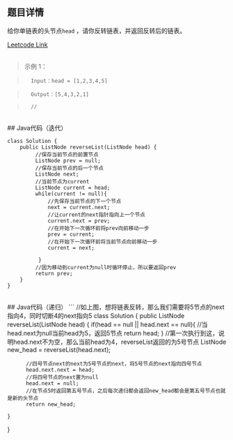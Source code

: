 <!--
 * @Author: Li yli2935@uwo.ca
 * @Date: 2023-06-23 14:05:40
 * @LastEditors: Li yli2935@uwo.ca
 * @LastEditTime: 2023-06-25 15:45:41
 * @FilePath: /practie/practice/src/modules/pages/LinkedList/Markdown/ReverseLinkedList.md
 * @Description: 这是默认设置,请设置`customMade`, 打开koroFileHeader查看配置 进行设置: https://github.com/OBKoro1/koro1FileHeader/wiki/%E9%85%8D%E7%BD%AE
-->
## 题目详情
给你单链表的头节点`head` ，请你反转链表，并返回反转后的链表。

<a href="https://leetcode.com/problems/reverse-linked-list/" target="_blank">Leetcode Link</a>
<br/>
<br/>
> 示例 1：

>       Input：head = [1,2,3,4,5]

>       Output：[5,4,3,2,1]

>       // 

<br/>
## Java代码（迭代）

```
class Solution {
    public ListNode reverseList(ListNode head) {
         //保存当前节点的前置节点
         ListNode prev = null;
         //保存当前节点的后一个节点
         ListNode next;
         //当前节点为current
         ListNode current = head;
         while(current != null){
             //先保存当前节点的下一个节点
             next = current.next;
             //让current的next指针指向上一个节点
             current.next = prev;
             //在开始下一次循环前将prev向前移动一步
             prev = current;
             //在开始下一次循环前将当前节点向前移动一步
             current = next;

          }
         //因为移动到current为null时循环停止，所以要返回prev
         return prev;
    }
}
```
<br/>
## Java代码（递归）
```
//如上图，想将链表反转，那么我们需要将5节点的next指向4，同时切断4的next指向5
class Solution {
    public ListNode reverseList(ListNode head) {
          if(head == null || head.next == null){
               //当head.next为null当前head为5，返回5节点
               return head;
          }
          //第一次执行到这，说明head.next不为空，那么当前head为4，reverseList返回的为5号节点
          ListNode new_head = reverseList(head.next);

          //四号节点next的next为5号节点的next，将5号节点的next指向四号节点
          head.next.next = head;
          //将四号节点的next置为null
          head.next = null;
          //在节点5时返回第五号节点，之后每次递归都会返回new_head都会是第五号节点也就是新的头节点
          return new_head;
          
    }
}
```

